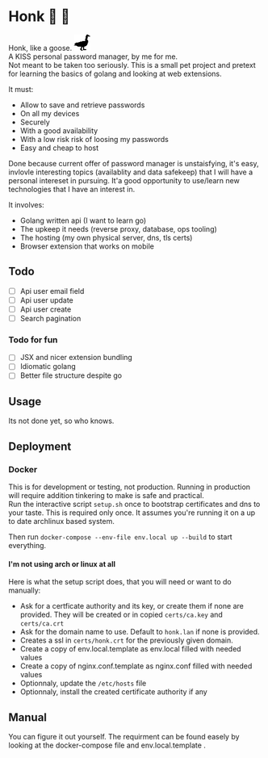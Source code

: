 # Honk :duck: :swan:

Honk, like a goose. ![A plain black goose shaped logo](extension/icons/honk-32.png)  
A KISS personal password manager, by me for me.  
Not meant to be taken too seriously. This is a small pet project 
and pretext for learning the basics of golang and looking at web extensions.  

It must:
  - Allow to save and retrieve passwords
  - On all my devices
  - Securely
  - With a good availability
  - With a low risk risk of loosing my passwords
  - Easy and cheap to host

Done because current offer of password manager is unstaisfying, it's easy, invlovle interesting topics (availablity and data safekeep) that I will have a personal intereset in pursuing.
It'a good opportunity to use/learn new technologies that I have an interest in.

It involves:
  - Golang written api (I want to learn go)
  - The upkeep it needs (reverse proxy, database, ops tooling)
  - The hosting (my own physical server, dns, tls certs)
  - Browser extension that works on mobile

## Todo
- [ ] Api user email field
- [ ] Api user update
- [ ] Api user create
- [ ] Search pagination

### Todo for fun
- [ ] JSX and nicer extension bundling
- [ ] Idiomatic golang
- [ ] Better file structure despite go 

## Usage

Its not done yet, so who knows.

## Deployment

### Docker

This is for development or testing, not production. Running in production will require addition tinkering to make is safe and practical.  
Run the interactive script `setup.sh` once to bootstrap certificates and dns to your taste. This is required only once. 
It assumes you're running it on a up to date archlinux based system.

Then run `docker-compose --env-file env.local up --build` to start everything.

#### I'm not using arch or linux at all

Here is what the setup script does, that you will need or want to do manually:
- Ask for a certficate authority and its key, or create them if none are provided. They will be created or in copied `certs/ca.key` and `certs/ca.crt`
- Ask for the domain name to use. Default to `honk.lan` if none is provided.
- Creates a ssl in `certs/honk.crt` for the previously given domain.
- Create a copy of env.local.template as env.local filled with needed values
- Create a copy of nginx.conf.template as nginx.conf filled with needed values
- Optionnaly, update the `/etc/hosts` file
- Optionnaly, install the created certificate authority if any

## Manual

You can figure it out yourself.
The requirment can be found easely by looking at the docker-compose file and env.local.template .
